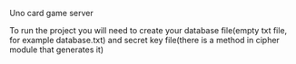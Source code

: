 Uno card game server

To run the project you will need to create your database file(empty txt file, for example database.txt) and secret key file(there is a method in cipher module that generates it)

